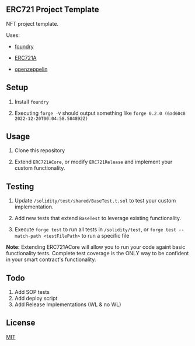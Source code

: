 ## ERC721 Project Template

NFT project template. 

Uses:

- [foundry](https://github.com/foundry-rs/foundry)

- [ERC721A](https://github.com/erc721a/)

- [openzeppelin](https://github.com/OpenZeppelin/openzeppelin-contracts)


## Setup

1. Install `foundry`

2. Executing `forge -V` should output something like `forge 0.2.0 (6ad60c8 2022-12-20T00:04:58.584892Z)`

## Usage

1. Clone this repository

2. Extend `ERC721ACore`, or modify `ERC721Release` and implement your custom functionality.

## Testing

1. Update `/solidity/test/shared/BaseTest.t.sol` to test your custom implementation.

2. Add new tests that extend `BaseTest` to leverage existing functionality.

3. Execute `forge test` to run all tests in `/solidity/test`, or `forge test --match-path <testFilePath>` to run a specific file

**Note:** Extending ERC721ACore will allow you to run your code againt basic functionality tests. Complete test coverage is the ONLY way to be confident in your smart contract's functionality.

## Todo

1. Add SOP tests
2. Add deploy script
3. Add Release Implementations (WL & no WL)

## License

[MIT](https://github.com/broliver12/ERC721/blob/master/LICENSE.txt)